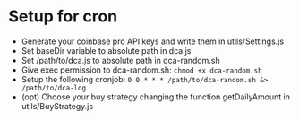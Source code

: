# Setup for cron

- Generate your coinbase pro API keys and write them in utils/Settings.js
- Set baseDir variable to absolute path in dca.js
- Set /path/to/dca.js to absolute path in dca-random.sh
- Give exec permission to dca-random.sh: `chmod +x dca-random.sh`
- Setup the following cronjob: `0 0 * * * /path/to/dca-random.sh &> /path/to/dca-log`
- (opt) Choose your buy strategy changing the function getDailyAmount in utils/BuyStrategy.js
